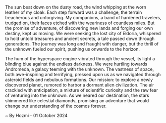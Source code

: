 
The sun beat down on the dusty road, the wind whipping at the worn leather of my cloak. Each step forward was a challenge, the terrain treacherous and unforgiving. My companions, a band of hardened travelers, trudged on, their faces etched with the weariness of countless miles. But the promise of adventure, of discovering new lands and forging our own destiny, kept us moving. We were seeking the lost city of Eldoria, whispered to hold untold treasures and ancient secrets, a tale passed down through generations. The journey was long and fraught with danger, but the thrill of the unknown fueled our spirit, pushing us onwards to the horizon.

The hum of the hyperspace engine vibrated through the vessel, its light a blinding blue against the endless darkness. We were hurtling towards Andromeda, a galaxy teeming with the unknown. The vastness of space, both awe-inspiring and terrifying, pressed upon us as we navigated through asteroid fields and nebulous formations. Our mission: to explore a newly discovered planet, rumored to harbor a dormant alien civilization. The air crackled with anticipation, a mixture of scientific curiosity and the raw fear of venturing into the unknown.  As we neared our destination, the stars shimmered like celestial diamonds, promising an adventure that would change our understanding of the cosmos forever. 

~ By Hozmi - 01 October 2024
